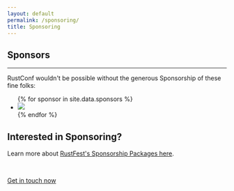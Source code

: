 ```yaml
---
layout: default
permalink: /sponsoring/
title: Sponsoring
---
```


<div class="popout sponsors">
  <section>
    <h1>Sponsors</h1>
    <hr />
    <p>
      RustConf wouldn't be possible without the generous Sponsorship of these fine folks:
    </p>
    <ul>
      {% for sponsor in site.data.sponsors %}
        <li><a href="{{sponsor.link}}" title="{{sponsor.name}}"><img src="/assets/sponsors/{{sponsor.logoName}}" /></a></li>
      {% endfor %}
    </ul>
  </section>
</div>


<section class="whitewithwheel">
  <h2>Interested in Sponsoring?</h2>
  <p>Learn more about <a href="/assets/downloads/rustfest_2016_sponsorship.pdf">RustFest's Sponsorship Packages here</a>.
  </p>
  <br />
  <p>
    <a class="button" href="mailto:sponsors@rustfest.eu">
      Get in touch now
    </a>
  </p>
</section>
